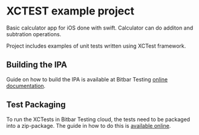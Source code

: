 # XCTEST example project 

Basic calculator app for iOS done with swift. Calculator can do additon and subtration operations.

Project includes examples of unit tests written using XCTest framework.

## Building the IPA

Guide on how to build the IPA is available at Bitbar Testing [online documentation](http://docs.testdroid.com/xcode/ipa/).

## Test Packaging

To run the XCTests in Bitbar Testing cloud, the tests need to be packaged into a zip-package. 
The guide in how to do this is [available online](http://docs.testdroid.com/xcode/xctest/).
